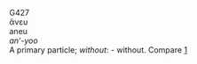 <body>
  <p>G427<br>  ἄνευ  <br> aneu  <br><i>an‘-yoo </i><br>A primary particle; <i>without</i>: - without. Compare <a href="g0001.htm">1</a> <br></p>
 </body>